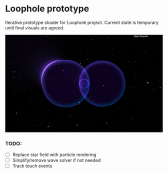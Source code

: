 # Loophole prototype

Iterative prototype shader for Loophole project. Current state is temporary until final visuals are agreed.

![Screenshot](screenshot.png)

### TODO:
- [ ] Replace star field with particle rendering
- [ ] Simplify/remove wave solver if not needed
- [ ] Track touch events
